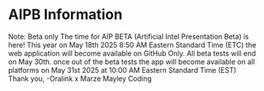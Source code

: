 # AIPB Information
Note: Beta only
The time for AIP BETA (Artificial Intel Presentation Beta) is here! This year on May 18th 2025 8:50 AM Eastern Standard Time (ETC) the web application will become available on GitHub Only.
All beta tests will end on May 30th.
once out of the beta tests the app will become available on all platforms on May 31st 2025 at 10:00 AM Eastern Standard Time (EST)
Thank you, -Oralink x Marze Mayley Coding
